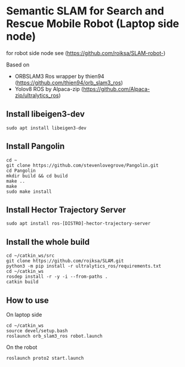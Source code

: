 # Semantic SLAM for Search and Rescue Mobile Robot (Laptop side node)
for robot side node see (https://github.com/roiksa/SLAM-robot-)

Based on 
- ORBSLAM3 Ros wrapper by thien94 (https://github.com/thien94/orb_slam3_ros)
- Yolov8 ROS by Alpaca-zip (https://github.com/Alpaca-zip/ultralytics_ros)


## Install libeigen3-dev

```
sudo apt install libeigen3-dev
```


## Install Pangolin

```
cd ~
git clone https://github.com/stevenlovegrove/Pangolin.git
cd Pangolin
mkdir build && cd build
make ..
make
sudo make install
```
## Install Hector Trajectory Server
```
sudo apt install ros-[DISTRO]-hector-trajectory-server
```
## Install the whole build
```
cd ~/catkin_ws/src
git clone https://github.com/roiksa/SLAM.git
python3 -m pip install -r ultralytics_ros/requirements.txt
cd ~/catkin_ws
rosdep install -r -y -i --from-paths .
catkin build
```

## How to use
On laptop side
```
cd ~/catkin_ws
source devel/setup.bash
roslaunch orb_slam3_ros robot.launch
```
On the robot
```
roslaunch proto2 start.launch
```

